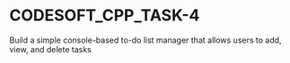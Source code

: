 # CODESOFT_CPP_TASK-4
Build a simple console-based to-do list  manager that allows users to add, view, and  delete tasks
